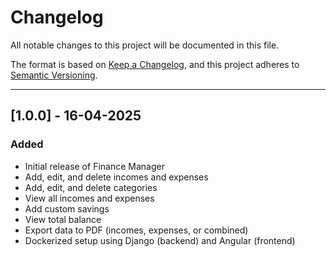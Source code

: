 # Changelog

All notable changes to this project will be documented in this file.

The format is based on [Keep a Changelog](https://keepachangelog.com/en/1.0.0/),
and this project adheres to [Semantic Versioning](https://semver.org/spec/v2.0.0.html).

---

## [1.0.0] - 16-04-2025
### Added
- Initial release of Finance Manager
- Add, edit, and delete incomes and expenses
- Add, edit, and delete categories
- View all incomes and expenses
- Add custom savings
- View total balance
- Export data to PDF (incomes, expenses, or combined)
- Dockerized setup using Django (backend) and Angular (frontend)